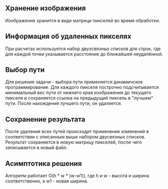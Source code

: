 Хранение изображения
--------------------
Изображение хранится в виде матрици пикселей во время обработки.

Информация об удаленных пикселях
--------------------------------
При расчетах используется набор двухсвязных списков для строк, где для каждой точки указывается расстояние до ближайшей неудалённой.

Выбор пути
----------
Для решение задачи - выбора пути применяется динамичское программирование. Для каждого пикселя построчно подсчитывается минимальный вес пути от нижнего края изображения до текущего пикселя и сохраняется ссылка на предыдущий пиксель в "лучшем" пути. После нахождения лучшего пути, он удаляется.

Сохранение результата
---------------------
После удаления всех путей происходит применение изменений в соответствии с описанным выше набором двусвязных списков. Результат сохраняется в новую матрицу пикселей, после чего записывается в новый файл.

Асимптотика решения
-------------------
Алгоритм работает O(h * w * (w-w1)), где h и w - высота и ширина соответственно, a w1 - новая ширина.

